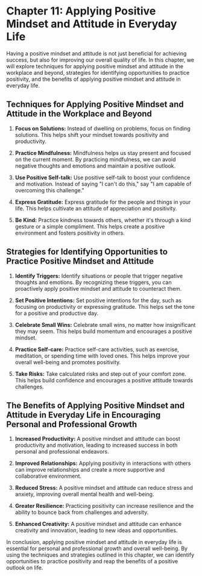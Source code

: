 Chapter 11: Applying Positive Mindset and Attitude in Everyday Life
===================================================================

Having a positive mindset and attitude is not just beneficial for achieving success, but also for improving our overall quality of life. In this chapter, we will explore techniques for applying positive mindset and attitude in the workplace and beyond, strategies for identifying opportunities to practice positivity, and the benefits of applying positive mindset and attitude in everyday life.

Techniques for Applying Positive Mindset and Attitude in the Workplace and Beyond
---------------------------------------------------------------------------------

1. **Focus on Solutions:** Instead of dwelling on problems, focus on finding solutions. This helps shift your mindset towards positivity and productivity.

2. **Practice Mindfulness:** Mindfulness helps us stay present and focused on the current moment. By practicing mindfulness, we can avoid negative thoughts and emotions and maintain a positive outlook.

3. **Use Positive Self-talk:** Use positive self-talk to boost your confidence and motivation. Instead of saying "I can't do this," say "I am capable of overcoming this challenge."

4. **Express Gratitude:** Express gratitude for the people and things in your life. This helps cultivate an attitude of appreciation and positivity.

5. **Be Kind:** Practice kindness towards others, whether it's through a kind gesture or a simple compliment. This helps create a positive environment and fosters positivity in others.

Strategies for Identifying Opportunities to Practice Positive Mindset and Attitude
----------------------------------------------------------------------------------

1. **Identify Triggers:** Identify situations or people that trigger negative thoughts and emotions. By recognizing these triggers, you can proactively apply positive mindset and attitude to counteract them.

2. **Set Positive Intentions:** Set positive intentions for the day, such as focusing on productivity or expressing gratitude. This helps set the tone for a positive and productive day.

3. **Celebrate Small Wins:** Celebrate small wins, no matter how insignificant they may seem. This helps build momentum and encourages a positive mindset.

4. **Practice Self-care:** Practice self-care activities, such as exercise, meditation, or spending time with loved ones. This helps improve your overall well-being and promotes positivity.

5. **Take Risks:** Take calculated risks and step out of your comfort zone. This helps build confidence and encourages a positive attitude towards challenges.

The Benefits of Applying Positive Mindset and Attitude in Everyday Life in Encouraging Personal and Professional Growth
-----------------------------------------------------------------------------------------------------------------------

1. **Increased Productivity:** A positive mindset and attitude can boost productivity and motivation, leading to increased success in both personal and professional endeavors.

2. **Improved Relationships:** Applying positivity in interactions with others can improve relationships and create a more supportive and collaborative environment.

3. **Reduced Stress:** A positive mindset and attitude can reduce stress and anxiety, improving overall mental health and well-being.

4. **Greater Resilience:** Practicing positivity can increase resilience and the ability to bounce back from challenges and adversity.

5. **Enhanced Creativity:** A positive mindset and attitude can enhance creativity and innovation, leading to new ideas and opportunities.

In conclusion, applying positive mindset and attitude in everyday life is essential for personal and professional growth and overall well-being. By using the techniques and strategies outlined in this chapter, we can identify opportunities to practice positivity and reap the benefits of a positive outlook on life.
